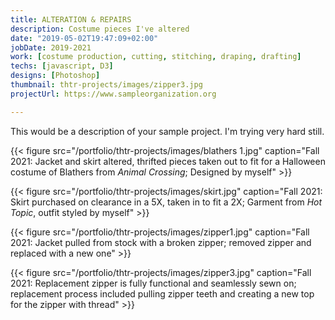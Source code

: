 ```yaml
---
title: ALTERATION & REPAIRS
description: Costume pieces I've altered
date: "2019-05-02T19:47:09+02:00"
jobDate: 2019-2021
work: [costume production, cutting, stitching, draping, drafting]
techs: [javascript, D3]
designs: [Photoshop]
thumbnail: thtr-projects/images/zipper3.jpg
projectUrl: https://www.sampleorganization.org

---
```


This would be a description of your sample project. I'm trying very hard still.

{{< figure src="/portfolio/thtr-projects/images/blathers 1.jpg" caption="Fall 2021: Jacket and skirt altered, thrifted pieces taken out to fit for a Halloween costume of Blathers from *Animal Crossing*; Designed by myself" >}}

{{< figure src="/portfolio/thtr-projects/images/skirt.jpg" caption="Fall 2021: Skirt purchased on clearance in a 5X, taken in to fit a 2X; Garment from *Hot Topic*, outfit styled by myself" >}}

{{< figure src="/portfolio/thtr-projects/images/zipper1.jpg" caption="Fall 2021: Jacket pulled from stock with a broken zipper; removed zipper and replaced with a new one" >}}

{{< figure src="/portfolio/thtr-projects/images/zipper3.jpg" caption="Fall 2021: Replacement zipper is fully functional and seamlessly sewn on; replacement process included pulling zipper teeth and creating a new top for the zipper with thread" >}}
